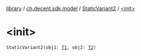 [library](../../index.md) / [ch.decent.sdk.model](../index.md) / [StaticVariant2](index.md) / [&lt;init&gt;](./-init-.md)

# &lt;init&gt;

`StaticVariant2(obj1: `[`T1`](index.md#T1)`, obj2: `[`T2`](index.md#T2)`)`